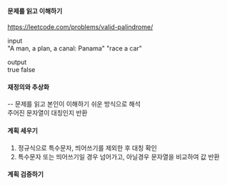 #### 문제를 읽고 이해하기
https://leetcode.com/problems/valid-palindrome/

input</br>
"A man, a plan, a canal: Panama"
"race a car"


output</br>
true
false


#### 재정의와 추상화<br>
-- 문제를 읽고 본인이 이해하기 쉬운 방식으로 해석<br>
주어진 문자열이 대칭인지 반환

#### 계획 세우기<br>
1. 정규식으로 특수문자, 띄어쓰기를 제외한 후 대칭 확인<br>
2. 특수문자 또는 띄어쓰기일 경우 넘어가고, 아닐경우 문자열을 비교하여 값 반환<br>

#### 계획 검증하기
